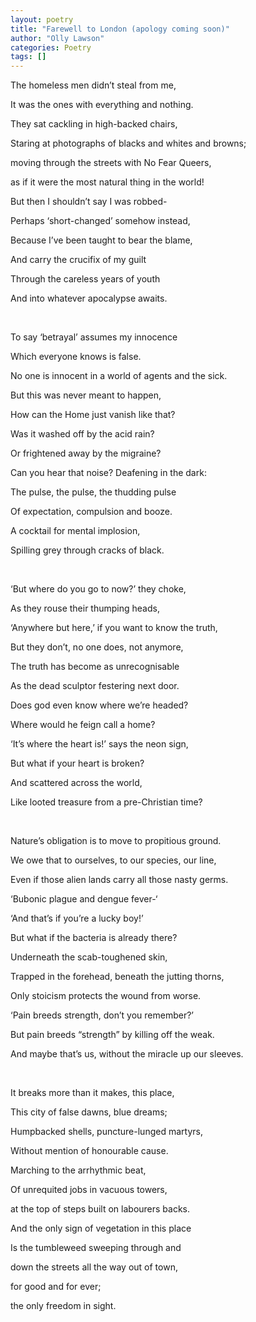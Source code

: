 ```yaml
---
layout: poetry
title: "Farewell to London (apology coming soon)"
author: "Olly Lawson"
categories: Poetry
tags: []
---
```


The homeless men didn’t steal from me,

It was the ones with everything and nothing.

They sat cackling in high-backed chairs,

Staring at photographs of blacks and whites and browns;

moving through the streets with No Fear Queers,

as if it were the most natural thing in the world!

But then I shouldn’t say I was robbed-

Perhaps ‘short-changed’ somehow instead,

Because I’ve been taught to bear the blame,

And carry the crucifix of my guilt

Through the careless years of youth

And into whatever apocalypse awaits.

<br>

To say ‘betrayal’ assumes my innocence

Which everyone knows is false.

No one is innocent in a world of agents and the sick.

But this was never meant to happen,

How can the Home just vanish like that?

Was it washed off by the acid rain?

Or frightened away by the migraine?

Can you hear that noise? Deafening in the dark:

The pulse, the pulse, the thudding pulse

Of expectation, compulsion and booze.

A cocktail for mental implosion,

Spilling grey through cracks of black.

<br>

‘But where do you go to now?’ they choke,

As they rouse their thumping heads,

‘Anywhere but here,’ if you want to know the truth,

But they don’t, no one does, not anymore,

The truth has become as unrecognisable

As the dead sculptor festering next door.

Does god even know where we’re headed?

Where would he feign call a home?

‘It’s where the heart is!’ says the neon sign,

But what if your heart is broken?

And scattered across the world,

Like looted treasure from a pre-Christian time?

<br>

Nature’s obligation is to move to propitious ground.

We owe that to ourselves, to our species, our line,

Even if those alien lands carry all those nasty germs.

‘Bubonic plague and dengue fever-‘

‘And that’s if you’re a lucky boy!’

But what if the bacteria is already there?

Underneath the scab-toughened skin,

Trapped in the forehead, beneath the jutting thorns,

Only stoicism protects the wound from worse.

‘Pain breeds strength, don’t you remember?’

But pain breeds “strength” by killing off the weak.

And maybe that’s us, without the miracle up our sleeves.

<br>

It breaks more than it makes, this place,

This city of false dawns, blue dreams;

Humpbacked shells, puncture-lunged martyrs,

Without mention of honourable cause.

Marching to the arrhythmic beat,

Of unrequited jobs in vacuous towers,

at the top of steps built on labourers backs.

And the only sign of vegetation in this place

Is the tumbleweed sweeping through and

down the streets all the way out of town,

for good and for ever;

the only freedom in sight.
